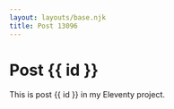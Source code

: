 ```yaml
---
layout: layouts/base.njk
title: Post 13096
---
```


# Post {{ id }}

This is post {{ id }} in my Eleventy project.
